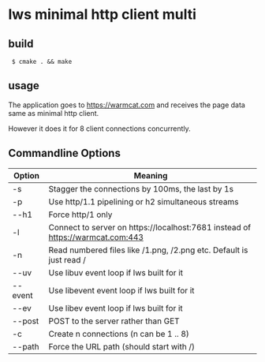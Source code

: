 # lws minimal http client multi

## build

```
 $ cmake . && make
```

## usage

The application goes to https://warmcat.com and receives the page data
same as minimal http client.

However it does it for 8 client connections concurrently.

## Commandline Options

Option|Meaning
---|---
-s|Stagger the connections by 100ms, the last by 1s
-p|Use http/1.1 pipelining or h2 simultaneous streams
--h1|Force http/1 only
-l|Connect to server on https://localhost:7681 instead of https://warmcat.com:443
-n|Read numbered files like /1.png, /2.png etc.  Default is just read /
--uv|Use libuv event loop if lws built for it
--event|Use libevent event loop if lws built for it
--ev|Use libev event loop if lws built for it
--post|POST to the server rather than GET
-c<n>|Create n connections (n can be 1 .. 8)
--path <path>|Force the URL path (should start with /)